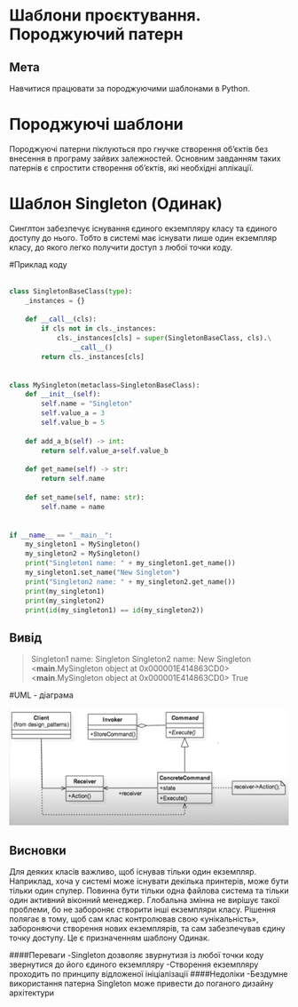 # Шаблони проєктування. Породжуючий патерн

## Мета

Навчитися працювати за породжуючими шаблонами в Python.

# Породжуючі шаблони

Породжуючі патерни піклуються про гнучке створення об’єктів без внесення в програму зайвих залежностей. Основним завданням таких
патернів є спростити створення об’єктів, які необхідні аплікації.

# Шаблон Singleton (Одинак)

Синглтон забезпечує існування єдиного екземпляру класу та єдиного доступу до нього. Тобто в системі має
існувати лише один екземпляр класу, до якого легко получити доступ з любої точки коду.

#Приклад коду

```python

class SingletonBaseClass(type):
    _instances = {}

    def __call__(cls):
        if cls not in cls._instances:
            cls._instances[cls] = super(SingletonBaseClass, cls).\
                __call__()
        return cls._instances[cls]


class MySingleton(metaclass=SingletonBaseClass):
    def __init__(self):
        self.name = "Singleton"
        self.value_a = 3
        self.value_b = 5

    def add_a_b(self) -> int:
        return self.value_a+self.value_b

    def get_name(self) -> str:
        return self.name

    def set_name(self, name: str):
        self.name = name


if __name__ == "__main__":
    my_singleton1 = MySingleton()
    my_singleton2 = MySingleton()
    print("Singleton1 name: " + my_singleton1.get_name())
    my_singleton1.set_name("New Singleton")
    print("Singleton2 name: " + my_singleton2.get_name())
    print(my_singleton1)
    print(my_singleton2)
    print(id(my_singleton1) == id(my_singleton2))
```
## Вивід
>Singleton1 name: Singleton
>Singleton2 name: New Singleton
><__main__.MySingleton object at 0x000001E414863CD0>
><__main__.MySingleton object at 0x000001E414863CD0>
True

#UML - діаграма

![Command](Command.png)

## Висновки

Для деяких класів важливо, щоб існував тільки один екземпляр. Наприклад, хоча у системі може існувати декілька принтерів, може бути тільки один спулер. Повинна бути тільки одна файлова система та тільки один активний віконний менеджер.
Глобальна змінна не вирішує такої проблеми, бо не забороняє створити інші екземпляри класу.
Рішення полягає в тому, щоб сам клас контролював свою «унікальність», забороняючи створення нових екземплярів, та сам забезпечував єдину точку доступу. Це є призначенням шаблону Одинак.

####Переваги
-Singleton дозволяє звурнутизя із любої точки коду звернутися до його єдиного екземпляру
-Створення екземпляру проходить по принципу відложеної ініціалізації
####Недоліки
-Бездумне використання патерна Singleton може привести до поганого дизайну архітектури
